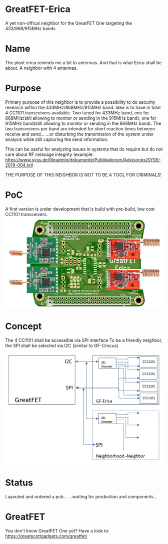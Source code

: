 # GreatFET-Erica
A yet non-offical neighbor for the GreatFET One targeting the 433/868/915MHz bands
# Name
The plant erica reminds me a bit to antennas. And that is what Erica shall be about. A neighbor with 4 antennas.
# Purpose
Primary purpose of this neighbor is to provide a possibility to do security research within the 433MHz/868MHz/915MHz band. Idea is to have in total 4 CC1101 transceivers available. Two tuned for 433MHz band, one for 868MHz(still allowing to monitor or sending in the 915MHz band), one for 915MHz band(still allowing to monitor or sending in the 868MHz band).
The two transceivers per band are intended for short reaction times between receive and send... ...or disturbing the transmission of the system under analysis while still capturing the send information.

This can be useful for analyzing issues in systems that do require but do not care about RF message integrity (example:  https://www.syss.de/fileadmin/dokumente/Publikationen/Advisories/SYSS-2019-004.txt)

THE PURPOSE OF THIS NEIGHBOR IS NOT TO BE A TOOL FOR CRIMINALS!
# PoC
A first version is under development that is build with pre-build, low cost CC1101 transceivers. 
![Alt text](GreatFETEricaPoCV0_1.png?raw=true "GreatFET Erica PoC V0.1")
# Concept
The 4 CC1101 shall be accessible via SPI interface
To be a friendly neighbor, the SPI shall be selected via I2C (similar to GF-Crocus)

![Alt text](SPIFriendlyNeighbor.jpg?raw=true "SPI select via I2C")
# Status
Layouted and ordered a pcb... ...waiting for production and components... 
# GreatFET
You don't know GreatFET One yet? Have a look to: https://greatscottgadgets.com/greatfet/
